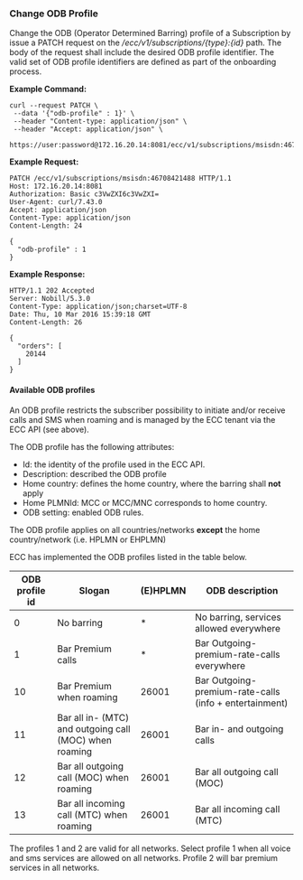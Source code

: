 ### Change ODB Profile

Change the ODB (Operator Determined Barring) profile  of a Subscription by issue a PATCH request on the _/ecc/v1/subscriptions/{type}:{id}_ path. The body of the request shall include the desired ODB profile identifier. The valid set of ODB profile identifiers are defined as part of the onboarding process.


__Example Command:__
```
curl --request PATCH \
 --data '{"odb-profile" : 1}' \
 --header "Content-type: application/json" \
 --header "Accept: application/json" \
 https://user:password@172.16.20.14:8081/ecc/v1/subscriptions/msisdn:46708421488
```

__Example Request:__
```
PATCH /ecc/v1/subscriptions/msisdn:46708421488 HTTP/1.1
Host: 172.16.20.14:8081
Authorization: Basic c3VwZXI6c3VwZXI=
User-Agent: curl/7.43.0
Accept: application/json
Content-Type: application/json
Content-Length: 24

{
  "odb-profile" : 1
}
```

__Example Response:__
```
HTTP/1.1 202 Accepted
Server: Nobill/5.3.0
Content-Type: application/json;charset=UTF-8
Date: Thu, 10 Mar 2016 15:39:18 GMT
Content-Length: 26

{
  "orders": [
    20144
  ]
}
```
#### Available ODB profiles
An ODB profile restricts the subscriber possibility to initiate and/or receive calls and SMS when roaming and is managed by the ECC tenant via the ECC API (see above). 

The ODB profile has the following attributes:
* Id: the identity of the profile used in the ECC API.
* Description: described the ODB profile
* Home country: defines the home country, where the barring shall __not__ apply
* Home PLMNId: MCC or MCC/MNC corresponds to home country.
* ODB setting: enabled ODB rules.

The ODB profile applies on all countries/networks __except__ the home country/network (i.e. HPLMN or EHPLMN)

ECC has implemented the ODB profiles listed in the table below. 

| ODB profile id  | Slogan                                                  | (E)HPLMN  | ODB description        |
|-----------------|---------------------------------------------------------|-----------|------------------------|
| 0               | No barring                                              | *         | No barring, services allowed everywhere |
| 1               | Bar Premium calls                                       | *         | Bar Outgoing-premium-rate-calls everywhere |
| 10              | Bar Premium when roaming                                | 26001    | Bar Outgoing-premium-rate-calls (info + entertainment)  |
| 11              | Bar all in- (MTC) and outgoing call (MOC) when roaming  | 26001    | Bar in- and outgoing calls  |
| 12              | Bar all outgoing call (MOC) when roaming                | 26001    | Bar all outgoing call (MOC) |
| 13              | Bar all incoming call (MTC) when roaming                | 26001   | Bar all incoming call (MTC)   |


The profiles 1 and 2 are valid for all networks. Select profile 1 when all voice and sms services are allowed on all networks. Profile 2 will bar premium services in all networks.
